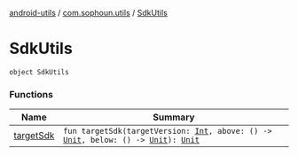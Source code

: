 [android-utils](../../index.md) / [com.sophoun.utils](../index.md) / [SdkUtils](./index.md)

# SdkUtils

`object SdkUtils`

### Functions

| Name | Summary |
|---|---|
| [targetSdk](target-sdk.md) | `fun targetSdk(targetVersion: `[`Int`](https://kotlinlang.org/api/latest/jvm/stdlib/kotlin/-int/index.html)`, above: () -> `[`Unit`](https://kotlinlang.org/api/latest/jvm/stdlib/kotlin/-unit/index.html)`, below: () -> `[`Unit`](https://kotlinlang.org/api/latest/jvm/stdlib/kotlin/-unit/index.html)`): `[`Unit`](https://kotlinlang.org/api/latest/jvm/stdlib/kotlin/-unit/index.html) |

